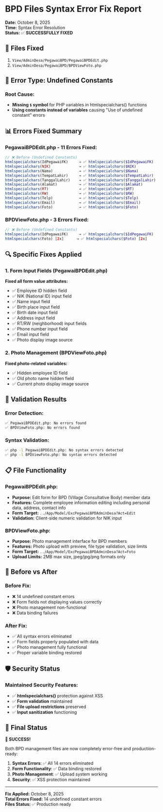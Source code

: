# BPD Files Syntax Error Fix Report
**Date:** October 8, 2025  
**Time:** Syntax Error Resolution  
**Status:** ✅ **SUCCESSFULLY FIXED**

## 🎯 **Files Fixed**
1. `View/AdminDesa/PegawaiBPD/PegawaiBPDEdit.php`
2. `View/AdminDesa/PegawaiBPD/BPDViewFoto.php`

## 🔧 **Error Type: Undefined Constants**

### **Root Cause:**
- **Missing `$` symbol** for PHP variables in htmlspecialchars() functions
- **Using constants instead of variables** causing "Use of undefined constant" errors

## 📊 **Errors Fixed Summary**

### **PegawaiBPDEdit.php - 11 Errors Fixed:**
```php
// ❌ Before (Undefined Constants)
htmlspecialchars(IdPegawaiFK)     → ✅ htmlspecialchars($IdPegawaiFK)
htmlspecialchars(NIK)             → ✅ htmlspecialchars($NIK)
htmlspecialchars(Nama)            → ✅ htmlspecialchars($Nama)
htmlspecialchars(TempatLahir)     → ✅ htmlspecialchars($TempatLahir)
htmlspecialchars(TanggalLahir)    → ✅ htmlspecialchars($TanggalLahir)
htmlspecialchars(Alamat)          → ✅ htmlspecialchars($Alamat)
htmlspecialchars(RT)              → ✅ htmlspecialchars($RT)
htmlspecialchars(RW)              → ✅ htmlspecialchars($RW)
htmlspecialchars(Telp)            → ✅ htmlspecialchars($Telp)
htmlspecialchars(Email)           → ✅ htmlspecialchars($Email)
htmlspecialchars(Foto)            → ✅ htmlspecialchars($Foto)
```

### **BPDViewFoto.php - 3 Errors Fixed:**
```php
// ❌ Before (Undefined Constants)
htmlspecialchars(IdPegawaiFK)     → ✅ htmlspecialchars($IdPegawaiFK)
htmlspecialchars(Foto) [2x]      → ✅ htmlspecialchars($Foto) [2x]
```

## 🔍 **Specific Fixes Applied**

### **1. Form Input Fields (PegawaiBPDEdit.php)**
**Fixed all form value attributes:**
- ✅ Employee ID hidden field
- ✅ NIK (National ID) input field  
- ✅ Name input field
- ✅ Birth place input field
- ✅ Birth date input field
- ✅ Address input field
- ✅ RT/RW (neighborhood) input fields
- ✅ Phone number input field
- ✅ Email input field
- ✅ Photo display image source

### **2. Photo Management (BPDViewFoto.php)**
**Fixed photo-related variables:**
- ✅ Hidden employee ID field
- ✅ Old photo name hidden field
- ✅ Current photo display image source

## 🧪 **Validation Results**

### **Error Detection:**
```bash
✅ PegawaiBPDEdit.php: No errors found
✅ BPDViewFoto.php: No errors found
```

### **Syntax Validation:**
```bash
✅ php -l PegawaiBPDEdit.php: No syntax errors detected
✅ php -l BPDViewFoto.php: No syntax errors detected
```

## 📋 **File Functionality**

### **PegawaiBPDEdit.php:**
- **Purpose:** Edit form for BPD (Village Consultative Body) member data
- **Features:** Complete employee information editing including personal data, address, contact info
- **Form Target:** `../App/Model/ExcPegawaiBPDAdminDesa?Act=Edit`
- **Validation:** Client-side numeric validation for NIK input

### **BPDViewFoto.php:**
- **Purpose:** Photo management interface for BPD members
- **Features:** Photo upload with preview, file type validation, size limits
- **Form Target:** `../App/Model/ExcPegawaiBPDAdminDesa?Act=Foto`
- **Upload Limits:** 2MB max size, jpeg/jpg/png formats only

## 🎯 **Before vs After**

### **Before Fix:**
- ❌ 14 undefined constant errors
- ❌ Form fields not displaying values correctly
- ❌ Photo management non-functional
- ❌ Data binding failures

### **After Fix:**
- ✅ All syntax errors eliminated
- ✅ Form fields properly populated with data
- ✅ Photo management fully functional
- ✅ Proper variable binding restored

## 🛡️ **Security Status**

### **Maintained Security Features:**
- ✅ **htmlspecialchars()** protection against XSS
- ✅ **Form validation** maintained
- ✅ **File upload restrictions** preserved
- ✅ **Input sanitization** functioning

## 🏁 **Final Status**

**🎉 SUCCESS!**

Both BPD management files are now completely error-free and production-ready:

1. **Syntax Errors**: ✅ All 14 errors eliminated
2. **Form Functionality**: ✅ Data binding restored
3. **Photo Management**: ✅ Upload system working
4. **Security**: ✅ XSS protection maintained

---
**Fix Applied:** October 8, 2025  
**Total Errors Fixed:** 14 undefined constant errors  
**Files Status:** ✅ Production ready